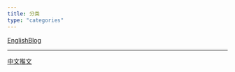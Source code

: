 ```yaml
---
title: 分类
type: "categories"
---
```

[EnglishBlog](/categories/EnglishBlog/)

---

[中文推文](/categories/中文推文/)

